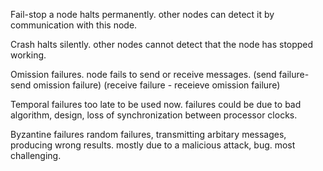 Fail-stop
    a node halts permanently. other nodes can detect it by communication with this node. 

Crash
    halts silently. other nodes cannot detect that the node has stopped working. 

Omission failures.
    node fails to send or receive messages. 
    (send failure- send omission failure)
    (receive failure - receieve omission failure)

Temporal failures
    too late to be used now. 
    failures could be due to bad algorithm, design, loss of synchronization between processor clocks.

Byzantine failures
    random failures, transmitting arbitary messages, producing wrong results. 
    mostly due to a malicious attack, bug. 
    most challenging. 